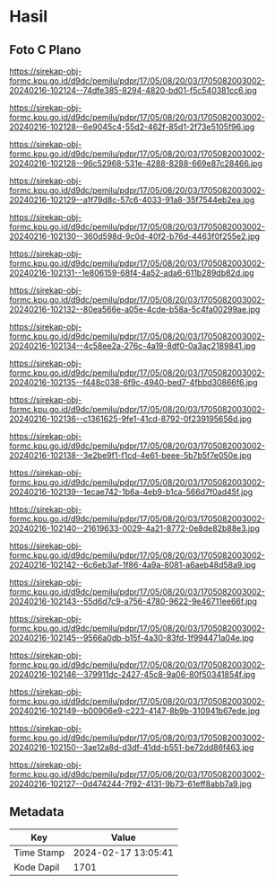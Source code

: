 # Hasil

## Foto C Plano

https://sirekap-obj-formc.kpu.go.id/d9dc/pemilu/pdpr/17/05/08/20/03/1705082003002-20240216-102124--74dfe385-8294-4820-bd01-f5c540381cc6.jpg

https://sirekap-obj-formc.kpu.go.id/d9dc/pemilu/pdpr/17/05/08/20/03/1705082003002-20240216-102128--6e9045c4-55d2-462f-85d1-2f73e5105f96.jpg

https://sirekap-obj-formc.kpu.go.id/d9dc/pemilu/pdpr/17/05/08/20/03/1705082003002-20240216-102128--96c52968-531e-4288-8288-669e87c28466.jpg

https://sirekap-obj-formc.kpu.go.id/d9dc/pemilu/pdpr/17/05/08/20/03/1705082003002-20240216-102129--a1f79d8c-57c6-4033-91a8-35f7544eb2ea.jpg

https://sirekap-obj-formc.kpu.go.id/d9dc/pemilu/pdpr/17/05/08/20/03/1705082003002-20240216-102130--360d598d-9c0d-40f2-b76d-4463f0f255e2.jpg

https://sirekap-obj-formc.kpu.go.id/d9dc/pemilu/pdpr/17/05/08/20/03/1705082003002-20240216-102131--1e806159-68f4-4a52-ada6-611b289db82d.jpg

https://sirekap-obj-formc.kpu.go.id/d9dc/pemilu/pdpr/17/05/08/20/03/1705082003002-20240216-102132--80ea566e-a05e-4cde-b58a-5c4fa00299ae.jpg

https://sirekap-obj-formc.kpu.go.id/d9dc/pemilu/pdpr/17/05/08/20/03/1705082003002-20240216-102134--4c58ee2a-276c-4a19-8df0-0a3ac2189841.jpg

https://sirekap-obj-formc.kpu.go.id/d9dc/pemilu/pdpr/17/05/08/20/03/1705082003002-20240216-102135--f448c038-6f9c-4940-bed7-4fbbd30866f6.jpg

https://sirekap-obj-formc.kpu.go.id/d9dc/pemilu/pdpr/17/05/08/20/03/1705082003002-20240216-102136--c1361625-9fe1-41cd-8792-0f239195656d.jpg

https://sirekap-obj-formc.kpu.go.id/d9dc/pemilu/pdpr/17/05/08/20/03/1705082003002-20240216-102138--3e2be9f1-f1cd-4e61-beee-5b7b5f7e050e.jpg

https://sirekap-obj-formc.kpu.go.id/d9dc/pemilu/pdpr/17/05/08/20/03/1705082003002-20240216-102139--1ecae742-1b6a-4eb9-b1ca-566d7f0ad45f.jpg

https://sirekap-obj-formc.kpu.go.id/d9dc/pemilu/pdpr/17/05/08/20/03/1705082003002-20240216-102140--21619633-0029-4a21-8772-0e8de82b88e3.jpg

https://sirekap-obj-formc.kpu.go.id/d9dc/pemilu/pdpr/17/05/08/20/03/1705082003002-20240216-102142--6c6eb3af-1f86-4a9a-8081-a6aeb48d58a9.jpg

https://sirekap-obj-formc.kpu.go.id/d9dc/pemilu/pdpr/17/05/08/20/03/1705082003002-20240216-102143--55d6d7c9-a756-4780-9622-9e46711ee66f.jpg

https://sirekap-obj-formc.kpu.go.id/d9dc/pemilu/pdpr/17/05/08/20/03/1705082003002-20240216-102145--9566a0db-b15f-4a30-83fd-1f994471a04e.jpg

https://sirekap-obj-formc.kpu.go.id/d9dc/pemilu/pdpr/17/05/08/20/03/1705082003002-20240216-102146--379911dc-2427-45c8-9a06-80f50341854f.jpg

https://sirekap-obj-formc.kpu.go.id/d9dc/pemilu/pdpr/17/05/08/20/03/1705082003002-20240216-102149--b00906e9-c223-4147-8b9b-310941b67ede.jpg

https://sirekap-obj-formc.kpu.go.id/d9dc/pemilu/pdpr/17/05/08/20/03/1705082003002-20240216-102150--3ae12a8d-d3df-41dd-b551-be72dd86f463.jpg

https://sirekap-obj-formc.kpu.go.id/d9dc/pemilu/pdpr/17/05/08/20/03/1705082003002-20240216-102127--0d474244-7f92-4131-9b73-61eff8abb7a9.jpg


## Metadata

| Key        | Value               |
| ---------- | ------------------- |
| Time Stamp | 2024-02-17 13:05:41 |
| Kode Dapil | 1701                |



